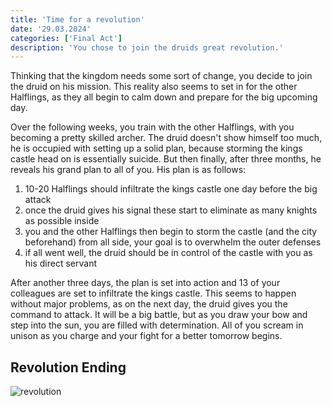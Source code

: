 ```yaml
---
title: 'Time for a revolution'
date: '29.03.2024'
categories: ['Final Act']
description: 'You chose to join the druids great revolution.'
---
```


Thinking that the kingdom needs some sort of change, you decide to join the druid on his mission.
This reality also seems to set in for the other Halflings, as they all begin to calm down and
prepare for the big upcoming day. 

Over the following weeks, you train with the other Halflings, with you becoming a pretty skilled 
archer. The druid doesn't show himself too much, he is occupied with setting up a solid plan,
because storming the kings castle head on is essentially suicide. But then finally, after three
months, he reveals his grand plan to all of you. His plan is as follows:

1. 10-20 Halflings should infiltrate the kings castle one day before the big attack
2. once the druid gives his signal these start to eliminate as many knights as possible inside
3. you and the other Halflings then begin to storm the castle (and the city beforehand) from all
   side, your goal is to overwhelm the outer defenses
4. if all went well, the druid should be in control of the castle with you as his direct servant

After another three days, the plan is set into action and 13 of your colleagues are set to
infiltrate the kings castle. This seems to happen without major problems, as on the next day, the
druid gives you the command to attack. It will be a big battle, but as you draw your bow and step
into the sun, you are filled with determination. All of you scream in unison as you charge and your
fight for a better tomorrow begins.

## Revolution Ending
<img src="/images/Final_Act/warrior_revolution.jpg" alt="revolution" />
